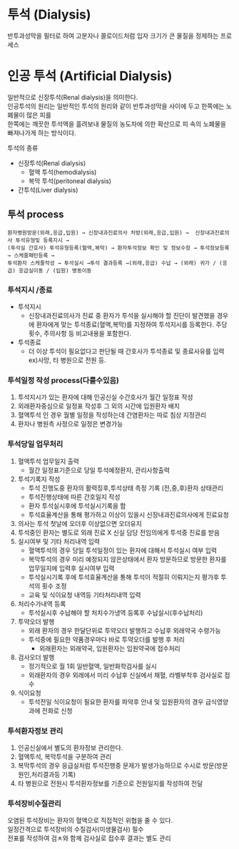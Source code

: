 # 투석 (Dialysis)
반투과성막을 필터로 하여 고분자나 콜로이드처럼 입자 크기가 큰 물질을 정제하는 프로세스
# 인공 투석 (Artificial Dialysis)
일반적으로 신장투석(Renal dialysis)을 의미한다.<br>
인공투석의 원리는 일반적인 투석의 원리와 같이 반투과성막을 사이에 두고 한쪽에는 노폐물이 많은 피를 <br>
한쪽에는 깨끗한 투석액을 흘려보내 물질의 농도차에 의한 확산으로 피 속의 노폐물을 빠져나가게 하는 방식이다.<br>

투석의 종류
- 신장투석(Renal dialysis)
    - 혈액 투석(hemodialysis)
    - 복막 투석(peritoneal dialysis)
- 간투석(Liver dialysis)

## 투석 process
```
환자병원방문(외래,응급,입원) → 신장내과진료의사 처방(외래,응급,입원) →  신장내과진료의사 투석유형및 등록지시 →
(투석실 간호사) 투석유형등록(혈액,복막) → 환자투석정보 확인 및 정보수정 → 투석정보등록 → 스케줄패턴등록 →
투석환자 스케줄작성 → 투석실시 →투석 결과등록 →(외래,응급) 수납 → (외래) 귀가 / (응급) 응급실이동 / (입원) 병동이동 
```

### 투석지시 /종료
- 투석지시
   - 신장내과진료의사가 진료 중 환자가 투석을 실시해야 할 진단이 발견했을 경우에 환자에게 맞는 투석종료(혈액,복막)를 지정하여 투석지시를 등록한다. 주당 횟수, 주의사항 등 비고내용을 포함한다.
- 투석종료
   - 더 이상 투석이 필요없다고 판단될 때 간호사가 투석종료 및 종료사유를 입력<br>ex)사망, 타 병원으로 전원 등.

### 투석일정 작성 process(다를수있음)
1. 투석지시가 있는 환자에 대해 인공신실 수간호사가 월간 일정표 작성
2. 외래환자중심으로 일정표 작성후 그 외의 시간에 입원환자 배치
3. 혈액투석 인 경우 월별 일정을 작성하는데 간염환자는 따로 침상 지정관리
4. 환자나 병원측 사정으로 일정은 변경가능

### 투석당일 업무처리
1. 혈액투석 업무일지 출력
   - 월간 일정표기준으로 당일 투석예정환자, 관리사항출력
2. 투석기록지 작성
   - 투석 진행도중 환자의 활력징후,투석상태 측정 기록 (전,중,후)환자 상태관리
   - 투석진행상태에 따른 간호일지 작성
   - 환자 투석실시후에 투석실시기록을 함
   - 투석효율계산을 통해 평가하고 이상이 있을시 신장내과진료의사에게 진료요청
3. 의사는 투석 첫날에 오더후 이상없으면 오더유지
4. 투석중인 환자는 별도로 외래 진료 X 신실 담당 전임의에게 투석중 진료를 받음
5. 실시여부 및 기타 처리내역 입력
   - 혈액투석의 경우 당일 투석일정이 있는 환자에 대해서 투석실시 여부 입력
   - 복막투석의 경우 미리 예정되지 않은상태에서 환자 방문하므로 방문한 환자를 업무일지에 입력후 실시여부 입력
   - 투석실시기록 후에 투석효율계산을 통해 투석이 적절히 이뤄지는지 평가후 투석의 횟수 조정
   - 교육 및 식이요청 내역등 기타처리내역 입력
6. 처리수가내역 등록
   - 투석실시후 수납해야 할 처치수가냉역 등록후 수납실시(후수납처리)
7. 투약오더 발행
   - 외래 환자의 경우 한달단위로 투약오더 발행하고 수납후 외래약국 수령가능
   - 투석중에 필요한 약품경우마다 바로 투약오더를 발행 후 처리
       - 외래환자는 외래약국, 입원환자는 입원약국에 접수처리
8. 검사오더 발행
   - 정기적으로 월 1회 일반혈액, 일반화학검사를 실시
   - 외래환자의 경우 외래에서 미리 수납후 신실에서 채혈, 라벨부착후 검사실로 접수
9. 식이요청
   - 투석전일 식이요청이 필요한 환자를 파악후 안내 및 입원환자의 경우 급식영양과에 전화로 신청

### 투석환자정보 관리
1. 인공신실에서 별도의 환자정보 관리한다.
2. 혈액투석, 복막투석을 구분하여 관리
3. 복막투석의 경우 응급실처럼 투석진행중 문제가 발생가능하므로 수시로 방문(방문원인,처리결과등 기록)
4. 타 병원으로 전원시 투석환자정보를 기준으로 전원일지를 작성하여 전달

### 투석장비수질관리
오염된 투석장비는 환자의 혈액으로 직접적인 위협을 줄 수 있다.<br>
일정간격으로 투석장비의 수질검사(미생물검사) 필수<br>
전표를 작성하여 검ㅊ와 함께 검사실로 접수후 결과는 별도 관리
